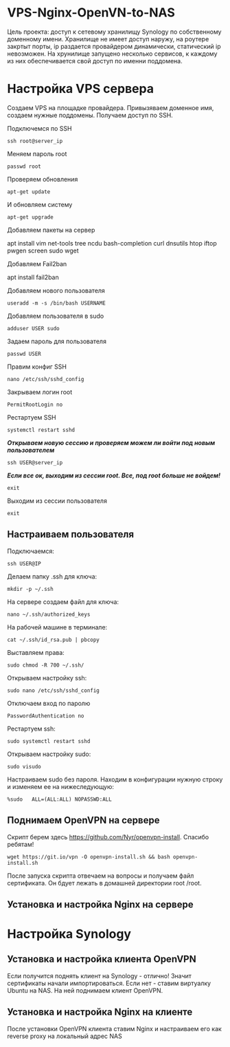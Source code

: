 # VPS-Nginx-OpenVN-to-NAS

Цель проекта: доступ к сетевому хранилищу Synology по собственному доменному имени. Хранилище не имеет доступ наружу, на роутере закртыт порты, ip раздается провайдером динамически, статический ip невозможен. На хрунилище запущено несколько сервисов, к каждому из них обеспечивается свой доступ по именни поддомена.

# Настройка VPS сервера

Создаем VPS на площадке провайдера. Привызяваем доменное имя, создаем нужные поддомены. Получаем доступ по SSH.

Подключемся по SSH

```ssh root@server_ip```

Меняем пароль root

```passwd root```

Проверяем обновления

```apt-get update```

И обновляем систему

```apt-get upgrade```

Добавляем пакеты на сервер

apt install vim net-tools tree ncdu bash-completion curl dnsutils htop iftop pwgen screen sudo wget

Добавляем Fail2ban

apt install fail2ban

Добавляем нового пользователя 

```useradd -m -s /bin/bash USERNAME```

Добавляем пользователя в sudo

```adduser USER sudo```

Задаем пароль для пользователя

```passwd USER```

Правим конфиг SSH

```nano /etc/ssh/sshd_config```

Закрываем логин root

```PermitRootLogin no```

Рестартуем SSH

```systemctl restart sshd```

***Открываем новую сессию и проверяем можем ли войти под новым пользователем***

```ssh USER@server_ip```

***Если все ок, выходим из сессии root. Все, под root больше не войдем!***

```exit```

Выходим из сессии пользователя

```exit```

## Настраиваем пользователя

Подключаемся:

```ssh USER@IP```

Делаем папку .ssh для ключа:

```mkdir -p ~/.ssh```

На сервере создаем файл для ключа:

```nano ~/.ssh/authorized_keys```

На рабочей машине в терминале:

```cat ~/.ssh/id_rsa.pub | pbcopy```

Выставляем права:

```sudo chmod -R 700 ~/.ssh/```

Открываем настройку ssh:

```sudo nano /etc/ssh/sshd_config```

Отключаем вход по паролю

```PasswordAuthentication no```

Рестартуем ssh:

```sudo systemctl restart sshd```

Открываем настройку sudo:

```sudo visudo```

Настраиваем sudo без пароля. Находим в конфигурации нужную строку и изменяем ее на нижеследующую:

```%sudo   ALL=(ALL:ALL) NOPASSWD:ALL```

## Поднимаем OpenVPN на сервере

Скрипт берем здесь https://github.com/Nyr/openvpn-install. Спасибо ребятам!

```wget https://git.io/vpn -O openvpn-install.sh && bash openvpn-install.sh```

После запуска скрипта отвечаем на вопросы и получаем файл сертификата. Он бдует лежать в домашней директории root /root. 

## Установка и настройка Nginx на сервере

# Настройка Synology

## Установка и настройка клиента OpenVPN

Если получится поднять клиент на Synology - отлично! Значит сертификаты начали импортироваться. Если нет - ставим виртуалку Ubuntu на NAS. На ней поднимаем клиент OpenVPN.

## Установка и настройка Nginx на клиенте

После установки OpenVPN клиента ставим Nginx и настраиваем его как reverse proxy на локальный адрес NAS





